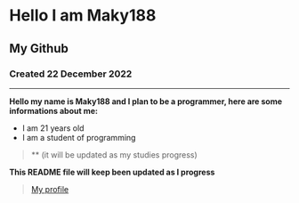 <!--Header-->
# Hello I am Maky188

## My Github

### Created 22 December 2022

<!--content-->
---
**Hello my name is Maky188 and I plan to be a programmer, here are some informations about me:**

* I am 21 years old
* I am a student of programming

<!--table-->

>** (it will be updated as my studies progress)




**This README file will keep been updated as I progress**
>[My profile](https://github.com/Maky189)

